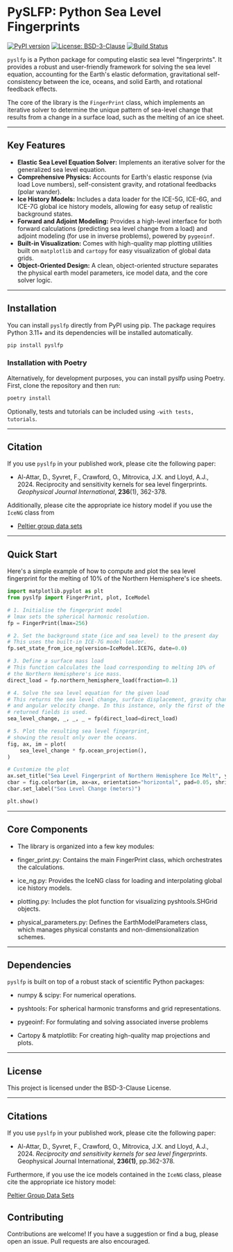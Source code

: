 # PySLFP: Python Sea Level Fingerprints 

[![PyPI version](https://badge.fury.io/py/pyslfp.svg)](https://badge.fury.io/py/pyslfp)
[![License: BSD-3-Clause](https://img.shields.io/badge/License-BSD--3--Clause-blue.svg)](https://opensource.org/licenses/BSD-3-Clause)
[![Build Status](https://img.shields.io/travis/com/your-username/pyslfp.svg)](https://travis-ci.com/your-username/pyslfp)

`pyslfp` is a Python package for computing elastic sea level "fingerprints". It provides a robust and user-friendly framework for solving the sea level equation, accounting for the Earth's elastic deformation, gravitational self-consistency between the ice, oceans, and solid Earth, and rotational feedback effects.

The core of the library is the `FingerPrint` class, which implements an iterative solver to determine the unique pattern of sea-level change that results from a change in a surface load, such as the melting of an ice sheet.

---

## Key Features 

* **Elastic Sea Level Equation Solver:** Implements an iterative solver for the generalized sea level equation.
* **Comprehensive Physics:** Accounts for Earth's elastic response (via load Love numbers), self-consistent gravity, and rotational feedbacks (polar wander).
* **Ice History Models:** Includes a data loader for the ICE-5G, ICE-6G, and ICE-7G global ice history models, allowing for easy setup of realistic background states.
* **Forward and Adjoint Modeling:** Provides a high-level interface for both forward calculations (predicting sea level change from a load) and  adjoint modeling (for use in inverse problems), powered by `pygeoinf`.
* **Built-in Visualization:** Comes with high-quality map plotting utilities built on `matplotlib` and `cartopy` for easy visualization of global data grids.
* **Object-Oriented Design:** A clean, object-oriented structure separates the physical earth model parameters, ice model data, and the core solver logic.

---

## Installation

You can install `pyslfp` directly from PyPI using pip. The package requires Python 3.11+ and its dependencies will be installed automatically.

```bash
pip install pyslfp
```

### Installation with Poetry 

Alternatively, for development purposes, you can install pyslfp using Poetry. First, clone the repository and then run:

```bash 
poetry install 
```

Optionally, tests and tutorials can be included using ```-with tests, tutorials```.

---

## Citation 

If you use `pyslfp` in your published work, please cite the following paper:

*   Al-Attar, D., Syvret, F., Crawford, O., Mitrovica, J.X. and Lloyd, A.J., 2024. Reciprocity and sensitivity kernels for sea level fingerprints. *Geophysical Journal International*, **236**(1), 362-378.
    
Additionally, please cite the appropriate ice history model if you use the `IceNG` class from

*   [Peltier group data sets](https://www.atmosp.physics.utoronto.ca/~peltier/data.php)

---

## Quick Start

Here's a simple example of how to compute and plot the sea level fingerprint for the melting of 10% of the Northern Hemisphere's ice sheets.

```python
import matplotlib.pyplot as plt
from pyslfp import FingerPrint, plot, IceModel

# 1. Initialise the fingerprint model
# lmax sets the spherical harmonic resolution.
fp = FingerPrint(lmax=256)

# 2. Set the background state (ice and sea level) to the present day
# This uses the built-in ICE-7G model loader.
fp.set_state_from_ice_ng(version=IceModel.ICE7G, date=0.0)

# 3. Define a surface mass load
# This function calculates the load corresponding to melting 10% of
# the Northern Hemisphere's ice mass.
direct_load = fp.northern_hemisphere_load(fraction=0.1)

# 4. Solve the sea level equation for the given load
# This returns the sea level change, surface displacement, gravity change,
# and angular velocity change. In this instance, only the first of the
# returned fields is used. 
sea_level_change, _, _, _ = fp(direct_load=direct_load)

# 5. Plot the resulting sea level fingerprint,
# showing the result only over the oceans.
fig, ax, im = plot(
    sea_level_change * fp.ocean_projection(),
)

# Customize the plot
ax.set_title("Sea Level Fingerprint of Northern Hemisphere Ice Melt", y=1.1)
cbar = fig.colorbar(im, ax=ax, orientation="horizontal", pad=0.05, shrink=0.7)
cbar.set_label("Sea Level Change (meters)")

plt.show()
```

---
## Core Components

* The library is organized into a few key modules:

* finger_print.py: Contains the main FingerPrint class, which orchestrates the calculations.

* ice_ng.py: Provides the IceNG class for loading and interpolating global ice history models.

* plotting.py: Includes the plot function for visualizing pyshtools.SHGrid objects.

* physical_parameters.py: Defines the EarthModelParameters class, which manages physical constants and non-dimensionalization schemes.

---

## Dependencies

`pyslfp` is built on top of a robust stack of scientific Python packages:

* numpy & scipy: For numerical operations.

* pyshtools: For spherical harmonic transforms and grid representations.

* pygeoinf: For formulating and solving associated inverse problems

* Cartopy & matplotlib: For creating high-quality map projections and plots.

---

## License

This project is licensed under the BSD-3-Clause License.

--- 

## Citations

If you use `pyslfp` in your published work, please cite the following paper:

*    Al-Attar, D., Syvret, F., Crawford, O., Mitrovica, J.X. and Lloyd, A.J., 2024. *Reciprocity and sensitivity kernels for sea level fingerprints*. Geophysical Journal International, **236(1)**, pp.362-378.
  
Furthermore, if you use the ice models contained in the `IceNG` class, please cite the appropriate ice history model:

[Peltier Group Data Sets](https://www.atmosp.physics.utoronto.ca/~peltier/data.php)

## Contributing

Contributions are welcome! If you have a suggestion or find a bug, please open an issue. Pull requests are also encouraged.